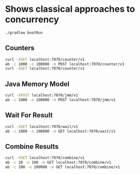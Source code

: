 # Shows classical approaches to concurrency

```bash
./gradlew bootRun
```

## Counters

```bash
curl -XGET localhost:7070/counter/v1
ab -c 1000 -n 100000 -m POST localhost:7070/counter/v1
curl -XGET localhost:7070/counter/v1
```

## Java Memory Model

```bash
curl -XPOST localhost:7070/jmm/v1
ab -c 1000 -n 100000 -m POST localhost:7070/jmm/v1
```

## Wait For Result

```bash
curl -XGET localhost:7070/wait/v1
ab -c 1000 -n 100000 -m GET localhost:7070/wait/v1
```

## Combine Results

```bash
curl -XGET localhost:7070/combine/v1
ab -c 10 -n 100 -m GET localhost:7070/combine/v1
ab -c 100 -n 100000 -m GET localhost:7070/combine/v1

```